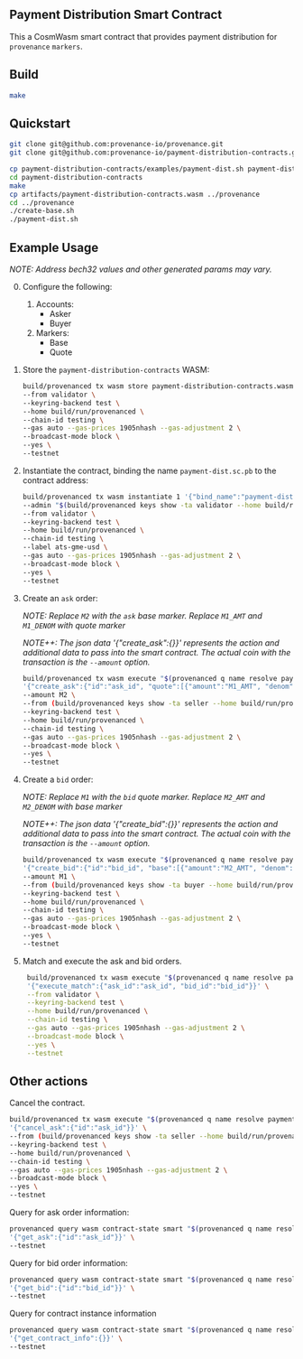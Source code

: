 ## Payment Distribution Smart Contract

This a CosmWasm smart contract that provides payment distribution for `provenance` `markers`.

## Build

```bash
make
```

## Quickstart

```bash
git clone git@github.com:provenance-io/provenance.git
git clone git@github.com:provenance-io/payment-distribution-contracts.git

cp payment-distribution-contracts/examples/payment-dist.sh payment-distribution-contracts/examples/create-base.sh provenance
cd payment-distribution-contracts
make
cp artifacts/payment-distribution-contracts.wasm ../provenance
cd ../provenance
./create-base.sh
./payment-dist.sh
```

## Example Usage

_NOTE: Address bech32 values and other generated params may vary._

0. Configure the following:
    1. Accounts:
        - Asker
        - Buyer
    2. Markers:
        - Base
        - Quote

1. Store the `payment-distribution-contracts` WASM:
    ```bash
    build/provenanced tx wasm store payment-distribution-contracts.wasm \
    --from validator \
    --keyring-backend test \
    --home build/run/provenanced \
    --chain-id testing \
    --gas auto --gas-prices 1905nhash --gas-adjustment 2 \
    --broadcast-mode block \
    --yes \
    --testnet
    ```
   
2. Instantiate the contract, binding the name `payment-dist.sc.pb` to the contract address:
    ```bash
    build/provenanced tx wasm instantiate 1 '{"bind_name":"payment-dist.sc","contract_name":"payment-dist"}' \
    --admin "$(build/provenanced keys show -ta validator --home build/run/provenanced --keyring-backend test)" \
    --from validator \
    --keyring-backend test \
    --home build/run/provenanced \
    --chain-id testing \
    --label ats-gme-usd \
    --gas auto --gas-prices 1905nhash --gas-adjustment 2 \
    --broadcast-mode block \
    --yes \
    --testnet
    ```

3. Create an `ask` order:

    _NOTE: Replace `M2` with the `ask` base marker. Replace `M1_AMT` and `M1_DENOM` with quote marker_
   
    _NOTE++: The json data '{"create_ask":{}}' represents the action and additional data to pass into the smart contract. The actual coin with the transaction is the `--amount` option._
    
    ```bash
    build/provenanced tx wasm execute "$(provenanced q name resolve payment-dist.sc --testnet | awk '{print $2}')" \
    '{"create_ask":{"id":"ask_id", "quote":[{"amount":"M1_AMT", "denom":"M1_DENOM"}]}}' \
    --amount M2 \
    --from (build/provenanced keys show -ta seller --home build/run/provenanced --keyring-backend test) \
    --keyring-backend test \
    --home build/run/provenanced \
    --chain-id testing \
    --gas auto --gas-prices 1905nhash --gas-adjustment 2 \
    --broadcast-mode block \
    --yes \
    --testnet
    ```

4. Create a `bid` order:

    _NOTE: Replace `M1` with the `bid` quote marker. Replace `M2_AMT` and `M2_DENOM` with base marker_
    
    _NOTE++: The json data '{"create_bid":{}}' represents the action and additional data to pass into the smart contract. The actual coin with the transaction is the `--amount` option._
    ```bash
    build/provenanced tx wasm execute "$(provenanced q name resolve payment-dist.sc --testnet | awk '{print $2}')" \
    '{"create_bid":{"id":"bid_id", "base":[{"amount":"M2_AMT", "denom":"M2_DENOM"}]}}' \
    --amount M1 \
    --from (build/provenanced keys show -ta buyer --home build/run/provenanced --keyring-backend test) \
    --keyring-backend test \
    --home build/run/provenanced \
    --chain-id testing \
    --gas auto --gas-prices 1905nhash --gas-adjustment 2 \
    --broadcast-mode block \
    --yes \
    --testnet
    ```

5. Match and execute the ask and bid orders.
   ```bash
    build/provenanced tx wasm execute "$(provenanced q name resolve payment-dist.sc --testnet | awk '{print $2}')" \
    '{"execute_match":{"ask_id":"ask_id", "bid_id":"bid_id"}}' \
    --from validator \
    --keyring-backend test \
    --home build/run/provenanced \
    --chain-id testing \
    --gas auto --gas-prices 1905nhash --gas-adjustment 2 \
    --broadcast-mode block \
    --yes \
    --testnet
    ```

## Other actions

Cancel the contract.

```bash
build/provenanced tx wasm execute "$(provenanced q name resolve payment-dist.sc --testnet | awk '{print $2}')" \
'{"cancel_ask":{"id":"ask_id"}}' \
--from (build/provenanced keys show -ta seller --home build/run/provenanced --keyring-backend test) \
--keyring-backend test \
--home build/run/provenanced \
--chain-id testing \
--gas auto --gas-prices 1905nhash --gas-adjustment 2 \
--broadcast-mode block \
--yes \
--testnet
```

Query for ask order information:
```bash
provenanced query wasm contract-state smart "$(provenanced q name resolve payment-dist.sc --testnet | awk '{print $2}')" \
'{"get_ask":{"id":"ask_id"}}' \
--testnet
```

Query for bid order information:
```bash
provenanced query wasm contract-state smart "$(provenanced q name resolve payment-dist.sc --testnet | awk '{print $2}')" \
'{"get_bid":{"id":"bid_id"}}' \
--testnet
```

Query for contract instance information
```bash
provenanced query wasm contract-state smart "$(provenanced q name resolve payment-dist.sc --testnet | awk '{print $2}')" \
'{"get_contract_info":{}}' \
--testnet
```